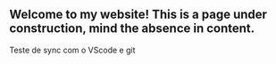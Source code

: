 ## Welcome to my website! This is a page under construction, mind the absence in content.
 Teste de sync com o VScode e git